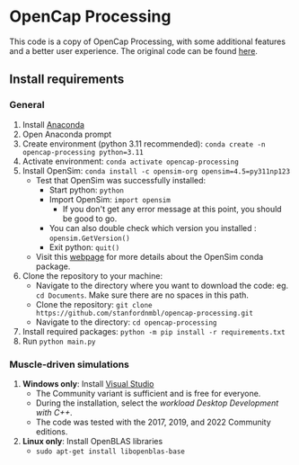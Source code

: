 # OpenCap Processing
This code is a copy of OpenCap Processing, with some additional features and a better user experience. The original code can be found [here](https://github.com/stanfordnmbl/opencap-processing).

## Install requirements
### General
1. Install [Anaconda](https://www.anaconda.com/)
2. Open Anaconda prompt
3. Create environment (python 3.11 recommended): `conda create -n opencap-processing python=3.11`
4. Activate environment: `conda activate opencap-processing`
5. Install OpenSim: `conda install -c opensim-org opensim=4.5=py311np123`
    - Test that OpenSim was successfully installed:
        - Start python: `python`
        - Import OpenSim: `import opensim`
            - If you don't get any error message at this point, you should be good to go.
        - You can also double check which version you installed : `opensim.GetVersion()`
        - Exit python: `quit()`
    - Visit this [webpage](https://opensimconfluence.atlassian.net/wiki/spaces/OpenSim/pages/53116061/Conda+Package) for more details about the OpenSim conda package.
6. Clone the repository to your machine: 
    - Navigate to the directory where you want to download the code: eg. `cd Documents`. Make sure there are no spaces in this path.
    - Clone the repository: `git clone https://github.com/stanfordnmbl/opencap-processing.git`
    - Navigate to the directory: `cd opencap-processing`
8. Install required packages: `python -m pip install -r requirements.txt`
9. Run `python main.py` 
    
### Muscle-driven simulations
1. **Windows only**: Install [Visual Studio](https://visualstudio.microsoft.com/downloads/)
    - The Community variant is sufficient and is free for everyone.
    - During the installation, select the *workload Desktop Development with C++*.
    - The code was tested with the 2017, 2019, and 2022 Community editions.
2. **Linux only**: Install OpenBLAS libraries
    - `sudo apt-get install libopenblas-base`
